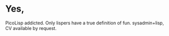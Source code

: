 # Yes, #
PicoLisp addicted.
Only lispers have a true definition of fun.
sysadmin+lisp, CV available by request.
